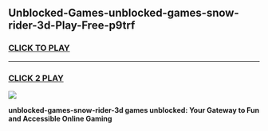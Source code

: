 
## Unblocked-Games-unblocked-games-snow-rider-3d-Play-Free-p9trf
<h3>
<a href="https://premium76.site?title=unblocked-games-snow-rider-3d&ref=10A">CLICK TO PLAY</a></h3>
<hr>

<h3>
<a href="https://premium76.site?title=unblocked-games-snow-rider-3d&ref=10A">CLICK 2 PLAY</a>
  
</h3>

<a href="https://premium76.site?title=unblocked-games-snow-rider-3d&ref=10A"><img src="https://clearcache.store/games.png"></a>


**unblocked-games-snow-rider-3d games unblocked: Your Gateway to Fun and Accessible Online Gaming**
